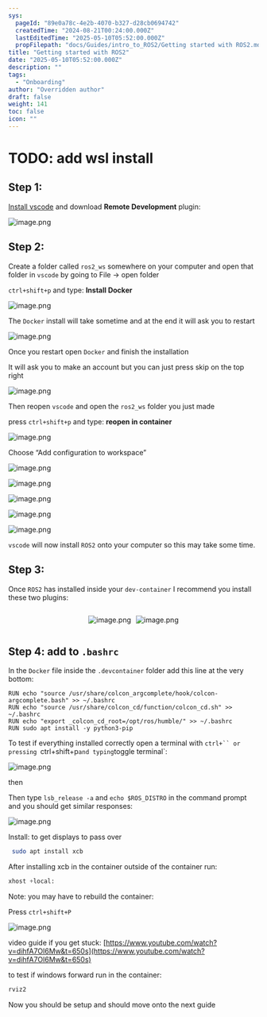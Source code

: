 ```yaml
---
sys:
  pageId: "89e0a78c-4e2b-4070-b327-d28cb0694742"
  createdTime: "2024-08-21T00:24:00.000Z"
  lastEditedTime: "2025-05-10T05:52:00.000Z"
  propFilepath: "docs/Guides/intro_to_ROS2/Getting started with ROS2.md"
title: "Getting started with ROS2"
date: "2025-05-10T05:52:00.000Z"
description: ""
tags:
  - "Onboarding"
author: "Overridden author"
draft: false
weight: 141
toc: false
icon: ""
---
```


# TODO: add wsl install

## Step 1:

[Install vscode](https://code.visualstudio.com/download) and download **Remote Development** plugin:

![image.png](https://prod-files-secure.s3.us-west-2.amazonaws.com/d518164a-d88e-44d1-a4ee-3adb3bd8bce0/efb52993-1881-4a40-b95e-6f020334f022/image.png?X-Amz-Algorithm=AWS4-HMAC-SHA256&X-Amz-Content-Sha256=UNSIGNED-PAYLOAD&X-Amz-Credential=ASIAZI2LB4662KSEZHDR%2F20250703%2Fus-west-2%2Fs3%2Faws4_request&X-Amz-Date=20250703T140916Z&X-Amz-Expires=3600&X-Amz-Security-Token=IQoJb3JpZ2luX2VjEA4aCXVzLXdlc3QtMiJGMEQCIDgksJqQ9McTBvMv4tEIIpOXBae3w%2BLsskV9BPA9AzKnAiB%2FHmeIxKkBHqnDMAdCXYumWBlV%2BXzrAw7Go0KKhqi2Air%2FAwgXEAAaDDYzNzQyMzE4MzgwNSIMfUIeAdmGgDHr0S%2BKKtwD4VGZUY1Jp5VPlJJ%2BoqrYl2wAdtHGB6%2FOTW5cHan0T9ivsVy%2BOlkxn7aSwsBPK6j3v6BsYu3Fb1sMf04yvT0hR1WGDDzsomopjjhLC5reNLEpNJ9167DR%2BoOe3mPoMDIFM8uUd1XzKbOPMv8Jsse%2BzVhOcjsxoUKLapWoOTdUwmUv86l4j4xIjhy%2B2zPPVIXGGXKIN8f5Qx0t06LSe3gGEDjdIt5uOVqVYkU7a12xw5aNZFXdqkv1Q84mZR%2F4oWU%2BmXB41xyQ4gE0iUm46ku20qS%2B9Xk%2F%2FGLwRRFLknOagFdfu4bBr3uUR48SSVK1NlNMPxWsOhTC0EXKUq3AWEOao30wkZFck7BGnA73kEujc8BQap5FlB%2FO%2BhbwiOTtBW6en4swT6t%2BTyqgLvMyi33qy7b0oQgTtKbg5CCh722tns3ioI4J9ABBvIHw7Bzd%2Bo8jlxPHf6zQVL4ECKY1SYVfKNHfPYBFUsx2NnsqU193Z2HHi1h%2BHILIHIJVnXQFM4XONvzG4yQCFXP%2FLVJ8XHiRMubG4Z%2BqnRUsfMsxyTXSE161bGPCd4yK9Md4MfY2PJuZ0FQJE78FMb%2BmbEJLR7zLGMPTMBoEF%2F1lxzp9mcs9sUy3XAu67R3HAVmAH1YwlY2awwY6pgHelPKVp8Aio3A%2FNZ5Kn6fhUh2h46rOm1H7xG9jpq80cd5HsRbkHJUk0hIfehzKOqpIZAVwblHmUnOFvTQfaAGLY8dFuCqnwWjGFMco%2BO5Pne9p3%2FF4GSHw4aFr7O%2FVL9mAsO99YTAnqbKLUkv6uph6JJMZjemS2N9wugKfMKEh1IaUVgMw2V1LnF28PvFZRBR9U2kYjOohvo1DHXpMS8DR45%2FukB6y&X-Amz-Signature=0f212073a7d7e754318dbfe0df25b79973e7a126cf35497e6c0eb71b82bdf066&X-Amz-SignedHeaders=host&x-amz-checksum-mode=ENABLED&x-id=GetObject)

## Step 2:

Create a folder called `ros2_ws` somewhere on your computer and open that folder in `vscode` by going to File → open folder 

`ctrl+shift+p` and type: **Install Docker**

![image.png](https://prod-files-secure.s3.us-west-2.amazonaws.com/d518164a-d88e-44d1-a4ee-3adb3bd8bce0/2269dc0e-1cd5-47ff-bceb-c04ad9b2eab0/image.png?X-Amz-Algorithm=AWS4-HMAC-SHA256&X-Amz-Content-Sha256=UNSIGNED-PAYLOAD&X-Amz-Credential=ASIAZI2LB4662KSEZHDR%2F20250703%2Fus-west-2%2Fs3%2Faws4_request&X-Amz-Date=20250703T140916Z&X-Amz-Expires=3600&X-Amz-Security-Token=IQoJb3JpZ2luX2VjEA4aCXVzLXdlc3QtMiJGMEQCIDgksJqQ9McTBvMv4tEIIpOXBae3w%2BLsskV9BPA9AzKnAiB%2FHmeIxKkBHqnDMAdCXYumWBlV%2BXzrAw7Go0KKhqi2Air%2FAwgXEAAaDDYzNzQyMzE4MzgwNSIMfUIeAdmGgDHr0S%2BKKtwD4VGZUY1Jp5VPlJJ%2BoqrYl2wAdtHGB6%2FOTW5cHan0T9ivsVy%2BOlkxn7aSwsBPK6j3v6BsYu3Fb1sMf04yvT0hR1WGDDzsomopjjhLC5reNLEpNJ9167DR%2BoOe3mPoMDIFM8uUd1XzKbOPMv8Jsse%2BzVhOcjsxoUKLapWoOTdUwmUv86l4j4xIjhy%2B2zPPVIXGGXKIN8f5Qx0t06LSe3gGEDjdIt5uOVqVYkU7a12xw5aNZFXdqkv1Q84mZR%2F4oWU%2BmXB41xyQ4gE0iUm46ku20qS%2B9Xk%2F%2FGLwRRFLknOagFdfu4bBr3uUR48SSVK1NlNMPxWsOhTC0EXKUq3AWEOao30wkZFck7BGnA73kEujc8BQap5FlB%2FO%2BhbwiOTtBW6en4swT6t%2BTyqgLvMyi33qy7b0oQgTtKbg5CCh722tns3ioI4J9ABBvIHw7Bzd%2Bo8jlxPHf6zQVL4ECKY1SYVfKNHfPYBFUsx2NnsqU193Z2HHi1h%2BHILIHIJVnXQFM4XONvzG4yQCFXP%2FLVJ8XHiRMubG4Z%2BqnRUsfMsxyTXSE161bGPCd4yK9Md4MfY2PJuZ0FQJE78FMb%2BmbEJLR7zLGMPTMBoEF%2F1lxzp9mcs9sUy3XAu67R3HAVmAH1YwlY2awwY6pgHelPKVp8Aio3A%2FNZ5Kn6fhUh2h46rOm1H7xG9jpq80cd5HsRbkHJUk0hIfehzKOqpIZAVwblHmUnOFvTQfaAGLY8dFuCqnwWjGFMco%2BO5Pne9p3%2FF4GSHw4aFr7O%2FVL9mAsO99YTAnqbKLUkv6uph6JJMZjemS2N9wugKfMKEh1IaUVgMw2V1LnF28PvFZRBR9U2kYjOohvo1DHXpMS8DR45%2FukB6y&X-Amz-Signature=ed2ed981a6130b797638e3b14e7f15579a059e07a5dbe138776977455fdc2d37&X-Amz-SignedHeaders=host&x-amz-checksum-mode=ENABLED&x-id=GetObject)

The `Docker` install will take sometime and at the end it will ask you to restart

![image.png](https://prod-files-secure.s3.us-west-2.amazonaws.com/d518164a-d88e-44d1-a4ee-3adb3bd8bce0/ed233f78-be33-4b1f-b89c-9c346c0e961e/image.png?X-Amz-Algorithm=AWS4-HMAC-SHA256&X-Amz-Content-Sha256=UNSIGNED-PAYLOAD&X-Amz-Credential=ASIAZI2LB4662KSEZHDR%2F20250703%2Fus-west-2%2Fs3%2Faws4_request&X-Amz-Date=20250703T140916Z&X-Amz-Expires=3600&X-Amz-Security-Token=IQoJb3JpZ2luX2VjEA4aCXVzLXdlc3QtMiJGMEQCIDgksJqQ9McTBvMv4tEIIpOXBae3w%2BLsskV9BPA9AzKnAiB%2FHmeIxKkBHqnDMAdCXYumWBlV%2BXzrAw7Go0KKhqi2Air%2FAwgXEAAaDDYzNzQyMzE4MzgwNSIMfUIeAdmGgDHr0S%2BKKtwD4VGZUY1Jp5VPlJJ%2BoqrYl2wAdtHGB6%2FOTW5cHan0T9ivsVy%2BOlkxn7aSwsBPK6j3v6BsYu3Fb1sMf04yvT0hR1WGDDzsomopjjhLC5reNLEpNJ9167DR%2BoOe3mPoMDIFM8uUd1XzKbOPMv8Jsse%2BzVhOcjsxoUKLapWoOTdUwmUv86l4j4xIjhy%2B2zPPVIXGGXKIN8f5Qx0t06LSe3gGEDjdIt5uOVqVYkU7a12xw5aNZFXdqkv1Q84mZR%2F4oWU%2BmXB41xyQ4gE0iUm46ku20qS%2B9Xk%2F%2FGLwRRFLknOagFdfu4bBr3uUR48SSVK1NlNMPxWsOhTC0EXKUq3AWEOao30wkZFck7BGnA73kEujc8BQap5FlB%2FO%2BhbwiOTtBW6en4swT6t%2BTyqgLvMyi33qy7b0oQgTtKbg5CCh722tns3ioI4J9ABBvIHw7Bzd%2Bo8jlxPHf6zQVL4ECKY1SYVfKNHfPYBFUsx2NnsqU193Z2HHi1h%2BHILIHIJVnXQFM4XONvzG4yQCFXP%2FLVJ8XHiRMubG4Z%2BqnRUsfMsxyTXSE161bGPCd4yK9Md4MfY2PJuZ0FQJE78FMb%2BmbEJLR7zLGMPTMBoEF%2F1lxzp9mcs9sUy3XAu67R3HAVmAH1YwlY2awwY6pgHelPKVp8Aio3A%2FNZ5Kn6fhUh2h46rOm1H7xG9jpq80cd5HsRbkHJUk0hIfehzKOqpIZAVwblHmUnOFvTQfaAGLY8dFuCqnwWjGFMco%2BO5Pne9p3%2FF4GSHw4aFr7O%2FVL9mAsO99YTAnqbKLUkv6uph6JJMZjemS2N9wugKfMKEh1IaUVgMw2V1LnF28PvFZRBR9U2kYjOohvo1DHXpMS8DR45%2FukB6y&X-Amz-Signature=7e5669d233647a874ab365bf72628499913f1743bccd0f5a4e267fc0569a62fe&X-Amz-SignedHeaders=host&x-amz-checksum-mode=ENABLED&x-id=GetObject)

Once you restart open `Docker` and finish the installation

It will ask you to make an account but you can just press skip on the top right

![image.png](https://prod-files-secure.s3.us-west-2.amazonaws.com/d518164a-d88e-44d1-a4ee-3adb3bd8bce0/21010ad9-1659-4fd9-9f59-9932a09b2a3d/image.png?X-Amz-Algorithm=AWS4-HMAC-SHA256&X-Amz-Content-Sha256=UNSIGNED-PAYLOAD&X-Amz-Credential=ASIAZI2LB4662KSEZHDR%2F20250703%2Fus-west-2%2Fs3%2Faws4_request&X-Amz-Date=20250703T140916Z&X-Amz-Expires=3600&X-Amz-Security-Token=IQoJb3JpZ2luX2VjEA4aCXVzLXdlc3QtMiJGMEQCIDgksJqQ9McTBvMv4tEIIpOXBae3w%2BLsskV9BPA9AzKnAiB%2FHmeIxKkBHqnDMAdCXYumWBlV%2BXzrAw7Go0KKhqi2Air%2FAwgXEAAaDDYzNzQyMzE4MzgwNSIMfUIeAdmGgDHr0S%2BKKtwD4VGZUY1Jp5VPlJJ%2BoqrYl2wAdtHGB6%2FOTW5cHan0T9ivsVy%2BOlkxn7aSwsBPK6j3v6BsYu3Fb1sMf04yvT0hR1WGDDzsomopjjhLC5reNLEpNJ9167DR%2BoOe3mPoMDIFM8uUd1XzKbOPMv8Jsse%2BzVhOcjsxoUKLapWoOTdUwmUv86l4j4xIjhy%2B2zPPVIXGGXKIN8f5Qx0t06LSe3gGEDjdIt5uOVqVYkU7a12xw5aNZFXdqkv1Q84mZR%2F4oWU%2BmXB41xyQ4gE0iUm46ku20qS%2B9Xk%2F%2FGLwRRFLknOagFdfu4bBr3uUR48SSVK1NlNMPxWsOhTC0EXKUq3AWEOao30wkZFck7BGnA73kEujc8BQap5FlB%2FO%2BhbwiOTtBW6en4swT6t%2BTyqgLvMyi33qy7b0oQgTtKbg5CCh722tns3ioI4J9ABBvIHw7Bzd%2Bo8jlxPHf6zQVL4ECKY1SYVfKNHfPYBFUsx2NnsqU193Z2HHi1h%2BHILIHIJVnXQFM4XONvzG4yQCFXP%2FLVJ8XHiRMubG4Z%2BqnRUsfMsxyTXSE161bGPCd4yK9Md4MfY2PJuZ0FQJE78FMb%2BmbEJLR7zLGMPTMBoEF%2F1lxzp9mcs9sUy3XAu67R3HAVmAH1YwlY2awwY6pgHelPKVp8Aio3A%2FNZ5Kn6fhUh2h46rOm1H7xG9jpq80cd5HsRbkHJUk0hIfehzKOqpIZAVwblHmUnOFvTQfaAGLY8dFuCqnwWjGFMco%2BO5Pne9p3%2FF4GSHw4aFr7O%2FVL9mAsO99YTAnqbKLUkv6uph6JJMZjemS2N9wugKfMKEh1IaUVgMw2V1LnF28PvFZRBR9U2kYjOohvo1DHXpMS8DR45%2FukB6y&X-Amz-Signature=58e6fb457605b3cb34e51a249621ada3bfd2bca3ce407f25abbdfbd605f9f537&X-Amz-SignedHeaders=host&x-amz-checksum-mode=ENABLED&x-id=GetObject)

Then reopen `vscode` and open the `ros2_ws` folder you just made

press `ctrl+shift+p` and type: **reopen in container**

![image.png](https://prod-files-secure.s3.us-west-2.amazonaws.com/d518164a-d88e-44d1-a4ee-3adb3bd8bce0/4e93b8c2-41ad-488c-8095-c74205196118/image.png?X-Amz-Algorithm=AWS4-HMAC-SHA256&X-Amz-Content-Sha256=UNSIGNED-PAYLOAD&X-Amz-Credential=ASIAZI2LB4662KSEZHDR%2F20250703%2Fus-west-2%2Fs3%2Faws4_request&X-Amz-Date=20250703T140916Z&X-Amz-Expires=3600&X-Amz-Security-Token=IQoJb3JpZ2luX2VjEA4aCXVzLXdlc3QtMiJGMEQCIDgksJqQ9McTBvMv4tEIIpOXBae3w%2BLsskV9BPA9AzKnAiB%2FHmeIxKkBHqnDMAdCXYumWBlV%2BXzrAw7Go0KKhqi2Air%2FAwgXEAAaDDYzNzQyMzE4MzgwNSIMfUIeAdmGgDHr0S%2BKKtwD4VGZUY1Jp5VPlJJ%2BoqrYl2wAdtHGB6%2FOTW5cHan0T9ivsVy%2BOlkxn7aSwsBPK6j3v6BsYu3Fb1sMf04yvT0hR1WGDDzsomopjjhLC5reNLEpNJ9167DR%2BoOe3mPoMDIFM8uUd1XzKbOPMv8Jsse%2BzVhOcjsxoUKLapWoOTdUwmUv86l4j4xIjhy%2B2zPPVIXGGXKIN8f5Qx0t06LSe3gGEDjdIt5uOVqVYkU7a12xw5aNZFXdqkv1Q84mZR%2F4oWU%2BmXB41xyQ4gE0iUm46ku20qS%2B9Xk%2F%2FGLwRRFLknOagFdfu4bBr3uUR48SSVK1NlNMPxWsOhTC0EXKUq3AWEOao30wkZFck7BGnA73kEujc8BQap5FlB%2FO%2BhbwiOTtBW6en4swT6t%2BTyqgLvMyi33qy7b0oQgTtKbg5CCh722tns3ioI4J9ABBvIHw7Bzd%2Bo8jlxPHf6zQVL4ECKY1SYVfKNHfPYBFUsx2NnsqU193Z2HHi1h%2BHILIHIJVnXQFM4XONvzG4yQCFXP%2FLVJ8XHiRMubG4Z%2BqnRUsfMsxyTXSE161bGPCd4yK9Md4MfY2PJuZ0FQJE78FMb%2BmbEJLR7zLGMPTMBoEF%2F1lxzp9mcs9sUy3XAu67R3HAVmAH1YwlY2awwY6pgHelPKVp8Aio3A%2FNZ5Kn6fhUh2h46rOm1H7xG9jpq80cd5HsRbkHJUk0hIfehzKOqpIZAVwblHmUnOFvTQfaAGLY8dFuCqnwWjGFMco%2BO5Pne9p3%2FF4GSHw4aFr7O%2FVL9mAsO99YTAnqbKLUkv6uph6JJMZjemS2N9wugKfMKEh1IaUVgMw2V1LnF28PvFZRBR9U2kYjOohvo1DHXpMS8DR45%2FukB6y&X-Amz-Signature=daa011261556517a5a79fa1070fc82da335b814a8d0728e276b877d04343fd7d&X-Amz-SignedHeaders=host&x-amz-checksum-mode=ENABLED&x-id=GetObject)

Choose “Add configuration to workspace”

![image.png](https://prod-files-secure.s3.us-west-2.amazonaws.com/d518164a-d88e-44d1-a4ee-3adb3bd8bce0/9560b282-5060-4989-ba37-97e7b2c22476/image.png?X-Amz-Algorithm=AWS4-HMAC-SHA256&X-Amz-Content-Sha256=UNSIGNED-PAYLOAD&X-Amz-Credential=ASIAZI2LB4662KSEZHDR%2F20250703%2Fus-west-2%2Fs3%2Faws4_request&X-Amz-Date=20250703T140916Z&X-Amz-Expires=3600&X-Amz-Security-Token=IQoJb3JpZ2luX2VjEA4aCXVzLXdlc3QtMiJGMEQCIDgksJqQ9McTBvMv4tEIIpOXBae3w%2BLsskV9BPA9AzKnAiB%2FHmeIxKkBHqnDMAdCXYumWBlV%2BXzrAw7Go0KKhqi2Air%2FAwgXEAAaDDYzNzQyMzE4MzgwNSIMfUIeAdmGgDHr0S%2BKKtwD4VGZUY1Jp5VPlJJ%2BoqrYl2wAdtHGB6%2FOTW5cHan0T9ivsVy%2BOlkxn7aSwsBPK6j3v6BsYu3Fb1sMf04yvT0hR1WGDDzsomopjjhLC5reNLEpNJ9167DR%2BoOe3mPoMDIFM8uUd1XzKbOPMv8Jsse%2BzVhOcjsxoUKLapWoOTdUwmUv86l4j4xIjhy%2B2zPPVIXGGXKIN8f5Qx0t06LSe3gGEDjdIt5uOVqVYkU7a12xw5aNZFXdqkv1Q84mZR%2F4oWU%2BmXB41xyQ4gE0iUm46ku20qS%2B9Xk%2F%2FGLwRRFLknOagFdfu4bBr3uUR48SSVK1NlNMPxWsOhTC0EXKUq3AWEOao30wkZFck7BGnA73kEujc8BQap5FlB%2FO%2BhbwiOTtBW6en4swT6t%2BTyqgLvMyi33qy7b0oQgTtKbg5CCh722tns3ioI4J9ABBvIHw7Bzd%2Bo8jlxPHf6zQVL4ECKY1SYVfKNHfPYBFUsx2NnsqU193Z2HHi1h%2BHILIHIJVnXQFM4XONvzG4yQCFXP%2FLVJ8XHiRMubG4Z%2BqnRUsfMsxyTXSE161bGPCd4yK9Md4MfY2PJuZ0FQJE78FMb%2BmbEJLR7zLGMPTMBoEF%2F1lxzp9mcs9sUy3XAu67R3HAVmAH1YwlY2awwY6pgHelPKVp8Aio3A%2FNZ5Kn6fhUh2h46rOm1H7xG9jpq80cd5HsRbkHJUk0hIfehzKOqpIZAVwblHmUnOFvTQfaAGLY8dFuCqnwWjGFMco%2BO5Pne9p3%2FF4GSHw4aFr7O%2FVL9mAsO99YTAnqbKLUkv6uph6JJMZjemS2N9wugKfMKEh1IaUVgMw2V1LnF28PvFZRBR9U2kYjOohvo1DHXpMS8DR45%2FukB6y&X-Amz-Signature=1fa72defe489c48e9db2087244ea9ef7111dcb9621fbcbb939833987e3638c93&X-Amz-SignedHeaders=host&x-amz-checksum-mode=ENABLED&x-id=GetObject)

![image.png](https://prod-files-secure.s3.us-west-2.amazonaws.com/d518164a-d88e-44d1-a4ee-3adb3bd8bce0/2ee63f81-886b-48e8-a553-dc6e5eac99e4/image.png?X-Amz-Algorithm=AWS4-HMAC-SHA256&X-Amz-Content-Sha256=UNSIGNED-PAYLOAD&X-Amz-Credential=ASIAZI2LB4662KSEZHDR%2F20250703%2Fus-west-2%2Fs3%2Faws4_request&X-Amz-Date=20250703T140916Z&X-Amz-Expires=3600&X-Amz-Security-Token=IQoJb3JpZ2luX2VjEA4aCXVzLXdlc3QtMiJGMEQCIDgksJqQ9McTBvMv4tEIIpOXBae3w%2BLsskV9BPA9AzKnAiB%2FHmeIxKkBHqnDMAdCXYumWBlV%2BXzrAw7Go0KKhqi2Air%2FAwgXEAAaDDYzNzQyMzE4MzgwNSIMfUIeAdmGgDHr0S%2BKKtwD4VGZUY1Jp5VPlJJ%2BoqrYl2wAdtHGB6%2FOTW5cHan0T9ivsVy%2BOlkxn7aSwsBPK6j3v6BsYu3Fb1sMf04yvT0hR1WGDDzsomopjjhLC5reNLEpNJ9167DR%2BoOe3mPoMDIFM8uUd1XzKbOPMv8Jsse%2BzVhOcjsxoUKLapWoOTdUwmUv86l4j4xIjhy%2B2zPPVIXGGXKIN8f5Qx0t06LSe3gGEDjdIt5uOVqVYkU7a12xw5aNZFXdqkv1Q84mZR%2F4oWU%2BmXB41xyQ4gE0iUm46ku20qS%2B9Xk%2F%2FGLwRRFLknOagFdfu4bBr3uUR48SSVK1NlNMPxWsOhTC0EXKUq3AWEOao30wkZFck7BGnA73kEujc8BQap5FlB%2FO%2BhbwiOTtBW6en4swT6t%2BTyqgLvMyi33qy7b0oQgTtKbg5CCh722tns3ioI4J9ABBvIHw7Bzd%2Bo8jlxPHf6zQVL4ECKY1SYVfKNHfPYBFUsx2NnsqU193Z2HHi1h%2BHILIHIJVnXQFM4XONvzG4yQCFXP%2FLVJ8XHiRMubG4Z%2BqnRUsfMsxyTXSE161bGPCd4yK9Md4MfY2PJuZ0FQJE78FMb%2BmbEJLR7zLGMPTMBoEF%2F1lxzp9mcs9sUy3XAu67R3HAVmAH1YwlY2awwY6pgHelPKVp8Aio3A%2FNZ5Kn6fhUh2h46rOm1H7xG9jpq80cd5HsRbkHJUk0hIfehzKOqpIZAVwblHmUnOFvTQfaAGLY8dFuCqnwWjGFMco%2BO5Pne9p3%2FF4GSHw4aFr7O%2FVL9mAsO99YTAnqbKLUkv6uph6JJMZjemS2N9wugKfMKEh1IaUVgMw2V1LnF28PvFZRBR9U2kYjOohvo1DHXpMS8DR45%2FukB6y&X-Amz-Signature=c193db46e3a55b1e40d51acfd5fee86e70a45c8226d4498352d60de2d922015d&X-Amz-SignedHeaders=host&x-amz-checksum-mode=ENABLED&x-id=GetObject)

![image.png](https://prod-files-secure.s3.us-west-2.amazonaws.com/d518164a-d88e-44d1-a4ee-3adb3bd8bce0/ae1580b2-b048-407e-aed9-b584224a7a04/image.png?X-Amz-Algorithm=AWS4-HMAC-SHA256&X-Amz-Content-Sha256=UNSIGNED-PAYLOAD&X-Amz-Credential=ASIAZI2LB4662KSEZHDR%2F20250703%2Fus-west-2%2Fs3%2Faws4_request&X-Amz-Date=20250703T140916Z&X-Amz-Expires=3600&X-Amz-Security-Token=IQoJb3JpZ2luX2VjEA4aCXVzLXdlc3QtMiJGMEQCIDgksJqQ9McTBvMv4tEIIpOXBae3w%2BLsskV9BPA9AzKnAiB%2FHmeIxKkBHqnDMAdCXYumWBlV%2BXzrAw7Go0KKhqi2Air%2FAwgXEAAaDDYzNzQyMzE4MzgwNSIMfUIeAdmGgDHr0S%2BKKtwD4VGZUY1Jp5VPlJJ%2BoqrYl2wAdtHGB6%2FOTW5cHan0T9ivsVy%2BOlkxn7aSwsBPK6j3v6BsYu3Fb1sMf04yvT0hR1WGDDzsomopjjhLC5reNLEpNJ9167DR%2BoOe3mPoMDIFM8uUd1XzKbOPMv8Jsse%2BzVhOcjsxoUKLapWoOTdUwmUv86l4j4xIjhy%2B2zPPVIXGGXKIN8f5Qx0t06LSe3gGEDjdIt5uOVqVYkU7a12xw5aNZFXdqkv1Q84mZR%2F4oWU%2BmXB41xyQ4gE0iUm46ku20qS%2B9Xk%2F%2FGLwRRFLknOagFdfu4bBr3uUR48SSVK1NlNMPxWsOhTC0EXKUq3AWEOao30wkZFck7BGnA73kEujc8BQap5FlB%2FO%2BhbwiOTtBW6en4swT6t%2BTyqgLvMyi33qy7b0oQgTtKbg5CCh722tns3ioI4J9ABBvIHw7Bzd%2Bo8jlxPHf6zQVL4ECKY1SYVfKNHfPYBFUsx2NnsqU193Z2HHi1h%2BHILIHIJVnXQFM4XONvzG4yQCFXP%2FLVJ8XHiRMubG4Z%2BqnRUsfMsxyTXSE161bGPCd4yK9Md4MfY2PJuZ0FQJE78FMb%2BmbEJLR7zLGMPTMBoEF%2F1lxzp9mcs9sUy3XAu67R3HAVmAH1YwlY2awwY6pgHelPKVp8Aio3A%2FNZ5Kn6fhUh2h46rOm1H7xG9jpq80cd5HsRbkHJUk0hIfehzKOqpIZAVwblHmUnOFvTQfaAGLY8dFuCqnwWjGFMco%2BO5Pne9p3%2FF4GSHw4aFr7O%2FVL9mAsO99YTAnqbKLUkv6uph6JJMZjemS2N9wugKfMKEh1IaUVgMw2V1LnF28PvFZRBR9U2kYjOohvo1DHXpMS8DR45%2FukB6y&X-Amz-Signature=74bed166919c63d0a611ce5408c5366cea74cec822a1f6cf86423dbfa670ad5f&X-Amz-SignedHeaders=host&x-amz-checksum-mode=ENABLED&x-id=GetObject)

![image.png](https://prod-files-secure.s3.us-west-2.amazonaws.com/d518164a-d88e-44d1-a4ee-3adb3bd8bce0/53255b28-f75e-430f-b9e3-c0ac8577e42b/image.png?X-Amz-Algorithm=AWS4-HMAC-SHA256&X-Amz-Content-Sha256=UNSIGNED-PAYLOAD&X-Amz-Credential=ASIAZI2LB4662KSEZHDR%2F20250703%2Fus-west-2%2Fs3%2Faws4_request&X-Amz-Date=20250703T140916Z&X-Amz-Expires=3600&X-Amz-Security-Token=IQoJb3JpZ2luX2VjEA4aCXVzLXdlc3QtMiJGMEQCIDgksJqQ9McTBvMv4tEIIpOXBae3w%2BLsskV9BPA9AzKnAiB%2FHmeIxKkBHqnDMAdCXYumWBlV%2BXzrAw7Go0KKhqi2Air%2FAwgXEAAaDDYzNzQyMzE4MzgwNSIMfUIeAdmGgDHr0S%2BKKtwD4VGZUY1Jp5VPlJJ%2BoqrYl2wAdtHGB6%2FOTW5cHan0T9ivsVy%2BOlkxn7aSwsBPK6j3v6BsYu3Fb1sMf04yvT0hR1WGDDzsomopjjhLC5reNLEpNJ9167DR%2BoOe3mPoMDIFM8uUd1XzKbOPMv8Jsse%2BzVhOcjsxoUKLapWoOTdUwmUv86l4j4xIjhy%2B2zPPVIXGGXKIN8f5Qx0t06LSe3gGEDjdIt5uOVqVYkU7a12xw5aNZFXdqkv1Q84mZR%2F4oWU%2BmXB41xyQ4gE0iUm46ku20qS%2B9Xk%2F%2FGLwRRFLknOagFdfu4bBr3uUR48SSVK1NlNMPxWsOhTC0EXKUq3AWEOao30wkZFck7BGnA73kEujc8BQap5FlB%2FO%2BhbwiOTtBW6en4swT6t%2BTyqgLvMyi33qy7b0oQgTtKbg5CCh722tns3ioI4J9ABBvIHw7Bzd%2Bo8jlxPHf6zQVL4ECKY1SYVfKNHfPYBFUsx2NnsqU193Z2HHi1h%2BHILIHIJVnXQFM4XONvzG4yQCFXP%2FLVJ8XHiRMubG4Z%2BqnRUsfMsxyTXSE161bGPCd4yK9Md4MfY2PJuZ0FQJE78FMb%2BmbEJLR7zLGMPTMBoEF%2F1lxzp9mcs9sUy3XAu67R3HAVmAH1YwlY2awwY6pgHelPKVp8Aio3A%2FNZ5Kn6fhUh2h46rOm1H7xG9jpq80cd5HsRbkHJUk0hIfehzKOqpIZAVwblHmUnOFvTQfaAGLY8dFuCqnwWjGFMco%2BO5Pne9p3%2FF4GSHw4aFr7O%2FVL9mAsO99YTAnqbKLUkv6uph6JJMZjemS2N9wugKfMKEh1IaUVgMw2V1LnF28PvFZRBR9U2kYjOohvo1DHXpMS8DR45%2FukB6y&X-Amz-Signature=db3f9ace716ed1420f9bd64ffbf0dcc152e3201e7f516d90ff72fdf82b9d3779&X-Amz-SignedHeaders=host&x-amz-checksum-mode=ENABLED&x-id=GetObject)

![image.png](https://prod-files-secure.s3.us-west-2.amazonaws.com/d518164a-d88e-44d1-a4ee-3adb3bd8bce0/7c562767-5af9-4ffb-97d1-327bcdf4ee00/image.png?X-Amz-Algorithm=AWS4-HMAC-SHA256&X-Amz-Content-Sha256=UNSIGNED-PAYLOAD&X-Amz-Credential=ASIAZI2LB4662KSEZHDR%2F20250703%2Fus-west-2%2Fs3%2Faws4_request&X-Amz-Date=20250703T140916Z&X-Amz-Expires=3600&X-Amz-Security-Token=IQoJb3JpZ2luX2VjEA4aCXVzLXdlc3QtMiJGMEQCIDgksJqQ9McTBvMv4tEIIpOXBae3w%2BLsskV9BPA9AzKnAiB%2FHmeIxKkBHqnDMAdCXYumWBlV%2BXzrAw7Go0KKhqi2Air%2FAwgXEAAaDDYzNzQyMzE4MzgwNSIMfUIeAdmGgDHr0S%2BKKtwD4VGZUY1Jp5VPlJJ%2BoqrYl2wAdtHGB6%2FOTW5cHan0T9ivsVy%2BOlkxn7aSwsBPK6j3v6BsYu3Fb1sMf04yvT0hR1WGDDzsomopjjhLC5reNLEpNJ9167DR%2BoOe3mPoMDIFM8uUd1XzKbOPMv8Jsse%2BzVhOcjsxoUKLapWoOTdUwmUv86l4j4xIjhy%2B2zPPVIXGGXKIN8f5Qx0t06LSe3gGEDjdIt5uOVqVYkU7a12xw5aNZFXdqkv1Q84mZR%2F4oWU%2BmXB41xyQ4gE0iUm46ku20qS%2B9Xk%2F%2FGLwRRFLknOagFdfu4bBr3uUR48SSVK1NlNMPxWsOhTC0EXKUq3AWEOao30wkZFck7BGnA73kEujc8BQap5FlB%2FO%2BhbwiOTtBW6en4swT6t%2BTyqgLvMyi33qy7b0oQgTtKbg5CCh722tns3ioI4J9ABBvIHw7Bzd%2Bo8jlxPHf6zQVL4ECKY1SYVfKNHfPYBFUsx2NnsqU193Z2HHi1h%2BHILIHIJVnXQFM4XONvzG4yQCFXP%2FLVJ8XHiRMubG4Z%2BqnRUsfMsxyTXSE161bGPCd4yK9Md4MfY2PJuZ0FQJE78FMb%2BmbEJLR7zLGMPTMBoEF%2F1lxzp9mcs9sUy3XAu67R3HAVmAH1YwlY2awwY6pgHelPKVp8Aio3A%2FNZ5Kn6fhUh2h46rOm1H7xG9jpq80cd5HsRbkHJUk0hIfehzKOqpIZAVwblHmUnOFvTQfaAGLY8dFuCqnwWjGFMco%2BO5Pne9p3%2FF4GSHw4aFr7O%2FVL9mAsO99YTAnqbKLUkv6uph6JJMZjemS2N9wugKfMKEh1IaUVgMw2V1LnF28PvFZRBR9U2kYjOohvo1DHXpMS8DR45%2FukB6y&X-Amz-Signature=7fbc844618c9ab520d6d585afd1c22621dbd22fad74f0218347eb342c78d8b31&X-Amz-SignedHeaders=host&x-amz-checksum-mode=ENABLED&x-id=GetObject)

`vscode` will now install `ROS2` onto your computer so this may take some time.

## Step 3:

Once `ROS2` has installed inside your `dev-container` I recommend you install these two plugins:

<div style="display: flex;flex-direction: row; column-gap:10px; max-width: 630px;justify-content: center;">
<div>

![image.png](https://prod-files-secure.s3.us-west-2.amazonaws.com/d518164a-d88e-44d1-a4ee-3adb3bd8bce0/3fc3d550-5a54-4ba1-ba6b-faa01cdb7369/image.png?X-Amz-Algorithm=AWS4-HMAC-SHA256&X-Amz-Content-Sha256=UNSIGNED-PAYLOAD&X-Amz-Credential=ASIAZI2LB466U6EM2ER2%2F20250703%2Fus-west-2%2Fs3%2Faws4_request&X-Amz-Date=20250703T140917Z&X-Amz-Expires=3600&X-Amz-Security-Token=IQoJb3JpZ2luX2VjEA4aCXVzLXdlc3QtMiJIMEYCIQCASoD5yvNZrIFJAZPcD7Ys1Fk9znNqBpPfVndWnWV%2BBgIhAL9Ccl4eHMM8wY1czTzXRlu1ani0B4P9UqHHFzLLfuJzKv8DCBcQABoMNjM3NDIzMTgzODA1IgyleWQY75YFtSN64rkq3APJzx%2B%2FJ4aRfs%2F0bdJj33dv7VImS%2BdjKFLnBY%2FXu2dPkh8f%2Fh9PJK%2B3u9tfwbEqi7G9VUZp4TstBz19lmavJMkiVa1g7XThX7hl52sZUT04GfHIgNu0Wctbot75YyoL2XN1x6KYC03W6D6yxQNTEl71RcfbtcwUxldMV61IngFIBGAK28id2Wgz3TZJ8TZWReUoyRPPuGCUPN69t9eE5YLPea9nU4eLJVDhAuddmd0d%2FnOBtYp5Enu7R6P8KPpVK6Vqu5CkRR49V9HifCI%2BH4vBQyTR6nVCfULh3x7ipACps%2F0SS%2Fnv%2BuE9t5e8uWT%2FQZwtK5USV%2FTK8ASSul%2F%2Fcf7b%2BfUlzO4CEP3a86kj2RuEhqOktbTS2rJOT8l%2FvPjauLueURA5IMBBsEIfguaK%2BzKGqe0FhG%2FZ9uMNjdAFrmYP9tEibTQgfL%2FrGB%2FF05Gq9pX4JI%2FayXzm7oxXXuytzrmmzZ8X6ZTdxfU%2FUh2T07krifwJVdT%2B3j%2BG%2BCssM68uGinkNQHprBVlSGtWKm%2BnlvJrkjW%2BaLm7s8YRhkM6T%2FPtq36LQYPj9WbjwyvLCIhyAcEZT77QvJ%2FDAm%2Bd1gCJmr5br48uLY%2BI73W1NSMl%2B0XqJa0qZa0yEagWiqva5DDbjZrDBjqkAfGQSk%2FJO804fOUTq1JXS1FJOkzqlyLhxSadIPjGovOJAPL1%2FL%2BWB1O8C8F%2F4ZRQJ2WJsdLMmLCfC4WqdDGFw8TruWDydUgmd475ZKDm%2FGo7H94T3pEkc0Yr9ZaZodHk3jjVNCBb%2FhjfMsbAMG%2BzPcMQ%2FCVrxvBzHwkPfwEJHn%2FEvy6cOqQK0iNNg6hz6rj3wNyV5Hblq2BevBmRZCfJBp5goLTw&X-Amz-Signature=d545bae67260db2039711df86adb3f251a512aaba781298d5129515e1862314a&X-Amz-SignedHeaders=host&x-amz-checksum-mode=ENABLED&x-id=GetObject)

</div>
<div>

![image.png](https://prod-files-secure.s3.us-west-2.amazonaws.com/d518164a-d88e-44d1-a4ee-3adb3bd8bce0/d994cc66-13c2-4093-a5a3-f84cf4601a82/image.png?X-Amz-Algorithm=AWS4-HMAC-SHA256&X-Amz-Content-Sha256=UNSIGNED-PAYLOAD&X-Amz-Credential=ASIAZI2LB466Z7UUDBT5%2F20250703%2Fus-west-2%2Fs3%2Faws4_request&X-Amz-Date=20250703T140918Z&X-Amz-Expires=3600&X-Amz-Security-Token=IQoJb3JpZ2luX2VjEA4aCXVzLXdlc3QtMiJHMEUCIHoM%2FKBVnPi13eS7nS1EdQLqt2vjibe2Y9zi4Ppg3CCRAiEAgqiXbeE39tqc%2BC1rmHxA9I6ZIYPdeDNX0iXbvLKCxVIq%2FwMIFxAAGgw2Mzc0MjMxODM4MDUiDGsUe721wXf68CfmuSrcA0O29CbCTy%2BRt7NwaLgBEG2O42sf8hczyHtUClIw5nNjTz16cpGKMBROQnTpdhKJA90XASLT3Y96xcpAL3xEpmMUmh2torPYR4bmtE7q610Yw3OTLW2l4EpVcxND9WoTu0KO5j5xKTTpUOPNHrrQHVojZ9JvDgb7aVC370J4i8NO%2B6TWOXT52r9HMJU%2B3Qx%2FkDhV0nBek9hIedAEA0qpw7FPKgBZ0Di%2FDUBcdBLHod3GNREKMUs3XfUoZghVT7EvrP%2BHOog6PoC5JADqli%2FNDZbpTUE4tOUwdfRksVPtzTam8wApkqSl%2FWZglMMSEyRmo%2B2gX1%2F9M%2FDpXor2QL6fbgLGRxQ9In3IVbhKfCLnVwjire9WBUQNzJhnzok085q7IbegRz43isL0G7QRPaHSm0%2BBaTGWKQTgm4IjisiqHboYbjrrYvgi10Bz7CI0yB4QsMGf%2B8Wvk2TlOZ4ojsXPzwFobKM%2BLjZHDLDDjU8hrZluuc9xuIf5zqWiiJS%2BMufqS9zdGeWoeL%2F0MDYUmY8JTlZyw4Zr5i%2Fk00JSi803xYfx82uRdtOHrHaLMn121VHVJ3Z9G84IShu01X30XJ6YraRE72iiKYm6NxImoCKgy2dTZDM3ycIPO8D1ma3NMJWOmsMGOqUBmmYFId6SZM5pPtKcnBT0eKnAIklwRzAQdntMis5%2BOyjyX%2FEyKEn4k%2B1%2BQX7WuM4SJCRQi%2BxtxXelHaichPFowReG5kCh8BAMzi%2BwOTMRsdgqZk7Db8yiLPG7P8UIfD8CfzG40JTRw3g8fTTTBxfjRGdMqY3UPLsx4dSAddlXuiZuwQlVdMNxh2qwqJWOhuHw92zQ3EY2husrVlBz3HfcjA7Y3s5u&X-Amz-Signature=0fee5860498f808ca72d7192d2ca3f65f3527c3121248ef9e2f2477d1e40d61b&X-Amz-SignedHeaders=host&x-amz-checksum-mode=ENABLED&x-id=GetObject)

</div>
</div>

## Step 4: add to `.bashrc`

In the `Docker` file inside the `.devcontainer` folder add this line at the very bottom: 

```docker
RUN echo "source /usr/share/colcon_argcomplete/hook/colcon-argcomplete.bash" >> ~/.bashrc
RUN echo "source /usr/share/colcon_cd/function/colcon_cd.sh" >> ~/.bashrc
RUN echo "export _colcon_cd_root=/opt/ros/humble/" >> ~/.bashrc
RUN sudo apt install -y python3-pip 
```

To test if everything installed correctly open a terminal with `ctrl+`` or pressing `ctrl+shift+p` and typing `toggle terminal`:

![image.png](https://prod-files-secure.s3.us-west-2.amazonaws.com/d518164a-d88e-44d1-a4ee-3adb3bd8bce0/6a4943d8-b04e-4c02-9a58-775f3384d1a5/image.png?X-Amz-Algorithm=AWS4-HMAC-SHA256&X-Amz-Content-Sha256=UNSIGNED-PAYLOAD&X-Amz-Credential=ASIAZI2LB4662KSEZHDR%2F20250703%2Fus-west-2%2Fs3%2Faws4_request&X-Amz-Date=20250703T140916Z&X-Amz-Expires=3600&X-Amz-Security-Token=IQoJb3JpZ2luX2VjEA4aCXVzLXdlc3QtMiJGMEQCIDgksJqQ9McTBvMv4tEIIpOXBae3w%2BLsskV9BPA9AzKnAiB%2FHmeIxKkBHqnDMAdCXYumWBlV%2BXzrAw7Go0KKhqi2Air%2FAwgXEAAaDDYzNzQyMzE4MzgwNSIMfUIeAdmGgDHr0S%2BKKtwD4VGZUY1Jp5VPlJJ%2BoqrYl2wAdtHGB6%2FOTW5cHan0T9ivsVy%2BOlkxn7aSwsBPK6j3v6BsYu3Fb1sMf04yvT0hR1WGDDzsomopjjhLC5reNLEpNJ9167DR%2BoOe3mPoMDIFM8uUd1XzKbOPMv8Jsse%2BzVhOcjsxoUKLapWoOTdUwmUv86l4j4xIjhy%2B2zPPVIXGGXKIN8f5Qx0t06LSe3gGEDjdIt5uOVqVYkU7a12xw5aNZFXdqkv1Q84mZR%2F4oWU%2BmXB41xyQ4gE0iUm46ku20qS%2B9Xk%2F%2FGLwRRFLknOagFdfu4bBr3uUR48SSVK1NlNMPxWsOhTC0EXKUq3AWEOao30wkZFck7BGnA73kEujc8BQap5FlB%2FO%2BhbwiOTtBW6en4swT6t%2BTyqgLvMyi33qy7b0oQgTtKbg5CCh722tns3ioI4J9ABBvIHw7Bzd%2Bo8jlxPHf6zQVL4ECKY1SYVfKNHfPYBFUsx2NnsqU193Z2HHi1h%2BHILIHIJVnXQFM4XONvzG4yQCFXP%2FLVJ8XHiRMubG4Z%2BqnRUsfMsxyTXSE161bGPCd4yK9Md4MfY2PJuZ0FQJE78FMb%2BmbEJLR7zLGMPTMBoEF%2F1lxzp9mcs9sUy3XAu67R3HAVmAH1YwlY2awwY6pgHelPKVp8Aio3A%2FNZ5Kn6fhUh2h46rOm1H7xG9jpq80cd5HsRbkHJUk0hIfehzKOqpIZAVwblHmUnOFvTQfaAGLY8dFuCqnwWjGFMco%2BO5Pne9p3%2FF4GSHw4aFr7O%2FVL9mAsO99YTAnqbKLUkv6uph6JJMZjemS2N9wugKfMKEh1IaUVgMw2V1LnF28PvFZRBR9U2kYjOohvo1DHXpMS8DR45%2FukB6y&X-Amz-Signature=8395b6944e5c5238cf8e1d859e2ecfa7086f93ca7df153cb5ca9b7ec2ec8a487&X-Amz-SignedHeaders=host&x-amz-checksum-mode=ENABLED&x-id=GetObject)

then 

Then type `lsb_release -a` and `echo $ROS_DISTRO` in the command prompt and you should get similar responses:

![image.png](https://prod-files-secure.s3.us-west-2.amazonaws.com/d518164a-d88e-44d1-a4ee-3adb3bd8bce0/3e635dec-a805-4e85-8b9e-d000e5b71a4e/image.png?X-Amz-Algorithm=AWS4-HMAC-SHA256&X-Amz-Content-Sha256=UNSIGNED-PAYLOAD&X-Amz-Credential=ASIAZI2LB4662KSEZHDR%2F20250703%2Fus-west-2%2Fs3%2Faws4_request&X-Amz-Date=20250703T140916Z&X-Amz-Expires=3600&X-Amz-Security-Token=IQoJb3JpZ2luX2VjEA4aCXVzLXdlc3QtMiJGMEQCIDgksJqQ9McTBvMv4tEIIpOXBae3w%2BLsskV9BPA9AzKnAiB%2FHmeIxKkBHqnDMAdCXYumWBlV%2BXzrAw7Go0KKhqi2Air%2FAwgXEAAaDDYzNzQyMzE4MzgwNSIMfUIeAdmGgDHr0S%2BKKtwD4VGZUY1Jp5VPlJJ%2BoqrYl2wAdtHGB6%2FOTW5cHan0T9ivsVy%2BOlkxn7aSwsBPK6j3v6BsYu3Fb1sMf04yvT0hR1WGDDzsomopjjhLC5reNLEpNJ9167DR%2BoOe3mPoMDIFM8uUd1XzKbOPMv8Jsse%2BzVhOcjsxoUKLapWoOTdUwmUv86l4j4xIjhy%2B2zPPVIXGGXKIN8f5Qx0t06LSe3gGEDjdIt5uOVqVYkU7a12xw5aNZFXdqkv1Q84mZR%2F4oWU%2BmXB41xyQ4gE0iUm46ku20qS%2B9Xk%2F%2FGLwRRFLknOagFdfu4bBr3uUR48SSVK1NlNMPxWsOhTC0EXKUq3AWEOao30wkZFck7BGnA73kEujc8BQap5FlB%2FO%2BhbwiOTtBW6en4swT6t%2BTyqgLvMyi33qy7b0oQgTtKbg5CCh722tns3ioI4J9ABBvIHw7Bzd%2Bo8jlxPHf6zQVL4ECKY1SYVfKNHfPYBFUsx2NnsqU193Z2HHi1h%2BHILIHIJVnXQFM4XONvzG4yQCFXP%2FLVJ8XHiRMubG4Z%2BqnRUsfMsxyTXSE161bGPCd4yK9Md4MfY2PJuZ0FQJE78FMb%2BmbEJLR7zLGMPTMBoEF%2F1lxzp9mcs9sUy3XAu67R3HAVmAH1YwlY2awwY6pgHelPKVp8Aio3A%2FNZ5Kn6fhUh2h46rOm1H7xG9jpq80cd5HsRbkHJUk0hIfehzKOqpIZAVwblHmUnOFvTQfaAGLY8dFuCqnwWjGFMco%2BO5Pne9p3%2FF4GSHw4aFr7O%2FVL9mAsO99YTAnqbKLUkv6uph6JJMZjemS2N9wugKfMKEh1IaUVgMw2V1LnF28PvFZRBR9U2kYjOohvo1DHXpMS8DR45%2FukB6y&X-Amz-Signature=6438f9f39ccdeefe5112a70453055410828118b89533a09bcf8b69237883c2fd&X-Amz-SignedHeaders=host&x-amz-checksum-mode=ENABLED&x-id=GetObject)

Install:  to get displays to pass over

```bash
 sudo apt install xcb
```

After installing xcb in the container outside of the container run:

```python
xhost +local:
```

Note: you may have to rebuild the container:

Press `ctrl+shift+P`

![image.png](https://prod-files-secure.s3.us-west-2.amazonaws.com/d518164a-d88e-44d1-a4ee-3adb3bd8bce0/6c2be660-2618-4c38-9c26-53554f7a0b7b/image.png?X-Amz-Algorithm=AWS4-HMAC-SHA256&X-Amz-Content-Sha256=UNSIGNED-PAYLOAD&X-Amz-Credential=ASIAZI2LB4662KSEZHDR%2F20250703%2Fus-west-2%2Fs3%2Faws4_request&X-Amz-Date=20250703T140916Z&X-Amz-Expires=3600&X-Amz-Security-Token=IQoJb3JpZ2luX2VjEA4aCXVzLXdlc3QtMiJGMEQCIDgksJqQ9McTBvMv4tEIIpOXBae3w%2BLsskV9BPA9AzKnAiB%2FHmeIxKkBHqnDMAdCXYumWBlV%2BXzrAw7Go0KKhqi2Air%2FAwgXEAAaDDYzNzQyMzE4MzgwNSIMfUIeAdmGgDHr0S%2BKKtwD4VGZUY1Jp5VPlJJ%2BoqrYl2wAdtHGB6%2FOTW5cHan0T9ivsVy%2BOlkxn7aSwsBPK6j3v6BsYu3Fb1sMf04yvT0hR1WGDDzsomopjjhLC5reNLEpNJ9167DR%2BoOe3mPoMDIFM8uUd1XzKbOPMv8Jsse%2BzVhOcjsxoUKLapWoOTdUwmUv86l4j4xIjhy%2B2zPPVIXGGXKIN8f5Qx0t06LSe3gGEDjdIt5uOVqVYkU7a12xw5aNZFXdqkv1Q84mZR%2F4oWU%2BmXB41xyQ4gE0iUm46ku20qS%2B9Xk%2F%2FGLwRRFLknOagFdfu4bBr3uUR48SSVK1NlNMPxWsOhTC0EXKUq3AWEOao30wkZFck7BGnA73kEujc8BQap5FlB%2FO%2BhbwiOTtBW6en4swT6t%2BTyqgLvMyi33qy7b0oQgTtKbg5CCh722tns3ioI4J9ABBvIHw7Bzd%2Bo8jlxPHf6zQVL4ECKY1SYVfKNHfPYBFUsx2NnsqU193Z2HHi1h%2BHILIHIJVnXQFM4XONvzG4yQCFXP%2FLVJ8XHiRMubG4Z%2BqnRUsfMsxyTXSE161bGPCd4yK9Md4MfY2PJuZ0FQJE78FMb%2BmbEJLR7zLGMPTMBoEF%2F1lxzp9mcs9sUy3XAu67R3HAVmAH1YwlY2awwY6pgHelPKVp8Aio3A%2FNZ5Kn6fhUh2h46rOm1H7xG9jpq80cd5HsRbkHJUk0hIfehzKOqpIZAVwblHmUnOFvTQfaAGLY8dFuCqnwWjGFMco%2BO5Pne9p3%2FF4GSHw4aFr7O%2FVL9mAsO99YTAnqbKLUkv6uph6JJMZjemS2N9wugKfMKEh1IaUVgMw2V1LnF28PvFZRBR9U2kYjOohvo1DHXpMS8DR45%2FukB6y&X-Amz-Signature=ec3c57494530591ae7181cdd62bc313ecbfe2cb5cc5adc264910296e9e13c7ed&X-Amz-SignedHeaders=host&x-amz-checksum-mode=ENABLED&x-id=GetObject)

video guide if you get stuck: [https://www.youtube.com/watch?v=dihfA7Ol6Mw&t=650s](https://www.youtube.com/watch?v=dihfA7Ol6Mw&t=650s)

to test if windows forward run in the container:

```bash
rviz2
```

Now you should be setup and should move onto the next guide 
